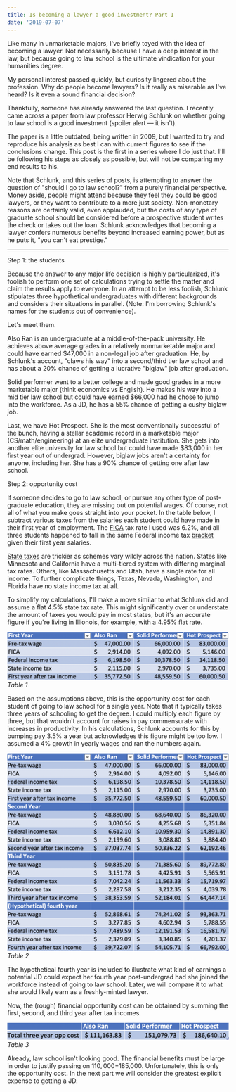 ```yaml
---
title: Is becoming a lawyer a good investment? Part I
date: '2019-07-07'
---
```


Like many in unmarketable majors, I've briefly toyed with the idea of becoming a lawyer. Not necessarily because I have a deep interest in the law, but because going to law school is the ultimate vindication for your humanities degree.

My personal interest passed quickly, but curiosity lingered about the profession. Why do people become lawyers? Is it really as miserable as I've heard? Is it even a sound financial decision?

Thankfully, someone has already answered the last question. I recently came across a paper from law professor Herwig Schlunk on whether going to law school is a good investment (spoiler alert — it isn't).

The paper is a little outdated, being written in 2009, but I wanted to try and reproduce his analysis as best I can with current figures to see if the conclusions change. This post is the first in a series where I do just that. I'll be following his steps as closely as possible, but will not be comparing my end results to his.

Note that Schlunk, and this series of posts, is attempting to answer the question of "should I go to law school?" from a purely financial perspective. Money aside, people might attend because they feel they could be good lawyers, or they want to contribute to a more just society. Non-monetary reasons are certainly valid, even applauded, but the costs of any type of graduate school should be considered before a prospective student writes the check or takes out the loan. Schlunk acknowledges that becoming a lawyer confers numerous benefits beyond increased earning power, but as he puts it, "you can't eat prestige."

---

Step 1: the students

Because the answer to any major life decision is highly particularized, it's foolish to perform one set of calculations trying to settle the matter and claim the results apply to everyone. In an attempt to be less foolish, Schlunk stipulates three hypothetical undergraduates with different backgrounds and considers their situations in parallel. (Note: I'm borrowing Schlunk's names for the students out of convenience).

Let's meet them.

Also Ran is an undergraduate at a middle-of-the-pack university. He achieves above average grades in a relatively nonmarketable major and could have earned $47,000 in a non-legal job after graduation. He, by Schlunk's account, "claws his way" into a second/third tier law school and has about a 20% chance of getting a lucrative "biglaw" job after graduation.

Solid performer went to a better college and made good grades in a more marketable major (think economics vs English). He makes his way into a mid tier law school but could have earned $66,000 had he chose to jump into the workforce. As a JD, he has a 55% chance of getting a cushy biglaw job.

Last, we have Hot Prospect. She is the most conventionally successful of the bunch, having a stellar academic record in a marketable major (CS/math/engineering) at an elite undergraduate institution. She gets into another elite university for law school but could have made $83,000 in her first year out of undergrad. However, biglaw jobs aren't a certainty for anyone, including her. She has a 90% chance of getting one after law school.

Step 2: opportunity cost

If someone decides to go to law school, or pursue any other type of post-graduate education, they are missing out on potential wages. Of course, not all of what you make goes straight into your pocket. In the table below, I subtract various taxes from the salaries each student could have made in their first year of employment. The [FICA](https://www.irs.gov/taxtopics/tc751) tax rate I used was 6.2%, and all three students happened to fall in the same Federal income tax [bracket](https://www.nerdwallet.com/blog/taxes/federal-income-tax-brackets/) given their first year salaries.

[State taxes](https://taxfoundation.org/state-individual-income-tax-rates-brackets-2019/) are trickier as schemes vary wildly across the nation. States like Minnesota and California have a multi-tiered system with differing marginal tax rates. Others, like Massachusetts and Utah, have a single rate for all income. To further complicate things, Texas, Nevada, Washington, and Florida have no state income tax at all.

To simplify my calculations, I'll make a move similar to what Schlunk did and assume a flat 4.5% state tax rate. This might significantly over or understate the amount of taxes you would pay in most states, but it's an accurate figure if you're living in Illionois, for example, with a 4.95% flat rate.

![table_1](/pictures/law_school/table_1.png)
*Table 1*

Based on the assumptions above, this is the opportunity cost for each student of going to law school for a single year. Note that it typically takes three years of schooling to get the degree. I could multiply each figure by three, but that wouldn't account for raises in pay commensurate with increases in productivity. In his calculations, Schlunk accounts for this by bumping pay 3.5% a year but acknowledges this figure might be too low. I assumed a 4% growth in yearly wages and ran the numbers again.

![table_2](/pictures/law_school/table_2.png)
*Table 2*

The hypothetical fourth year is included to illustrate what kind of earnings a potential JD could expect her fourth year post-undergrad had she joined the workforce instead of going to law school. Later, we will compare it to what she would likely earn as a freshly-minted lawyer.

Now, the (rough) financial opportunity cost can be obtained by summing the first, second, and third year after tax incomes.

![table_3](/pictures/law_school/table_3.png)
*Table 3*

Already, law school isn't looking good. The financial benefits must be large in order to justify passing on $110,000-$185,000. Unfortunately, this is only the opportunity cost. In the next part we will consider the greatest explicit expense to getting a JD.